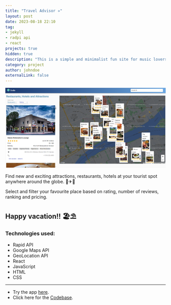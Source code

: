 ```yaml
---
title: "Travel Advisor ✈"
layout: post
date: 2023-08-18 22:10
tag: 
- jekyll 
- radpi api
- react
projects: true
hidden: true
description: "This is a simple and minimalist fun site for music lovers."
category: project
author: johndoe
externalLink: false
---
```

![Screenshot](docs/assets/images/travel-advisor.png)

Find new and exciting attractions, restaurants, hotels at your tourist spot anywhere around the globe. 🌴✈🚢

Select and filter your favourite place based on rating, number of reviews, ranking and pricing.

Happy vacation!! 🏖⛱
---
### Technologies used:
- Rapid API
- Google Maps API
- GeoLocation API
- React
- JavaScript
- HTML
- CSS

---

* Try the app [here](https://trawel-worldz.netlify.app/). 
* Click here for the [Codebase](https://github.com/anniepauline/travel_advisor).

